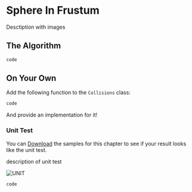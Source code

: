 # Sphere In Frustum

Desctiption with images

## The Algorithm

```cs
code
```

## On Your Own

Add the following function to the ```Collisions``` class:

```cs
code
```

And provide an implementation for it!

### Unit Test

You can [Download](../Samples/SAMPLE.rar) the samples for this chapter to see if your result looks like the unit test.

description of unit test

![UNIT](image)

```cs
code
```